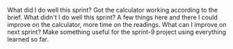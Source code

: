 What did I do well this sprint?
Got the calculator working according to the brief.
What didn't I do well this sprint?
A few things here and there I could improve on the calculator, more time on the readings.
What can I improve on next sprint?
Make something useful for the sprint-9 project using everything learned so far.